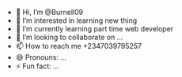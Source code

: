 - 👋 Hi, I’m @Burnell09
- 👀 I’m interested in learning new thing
- 🌱 I’m currently learning part time web developer 
- 💞️ I’m looking to collaborate on ...
- 📫 How to reach me +2347039795257
- 😄 Pronouns: ...
- ⚡ Fun fact: ...

<!---
Burnell09/Burnell09 is a ✨ special ✨ repository because its `README.md` (this file) appears on your GitHub profile.
You can click the Preview link to take a look at your changes.
--->
